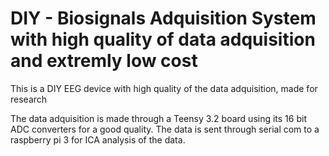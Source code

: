 # DIY - Biosignals Adquisition System with high quality of data adquisition and extremly low cost
This is a DIY EEG device with high quality of the data adquisition, made for research

The data adquisition is made through a Teensy 3.2 board using its 16 bit ADC converters for a good quality. The data is sent through serial com to a raspberry pi 3 for ICA analysis of the data.
